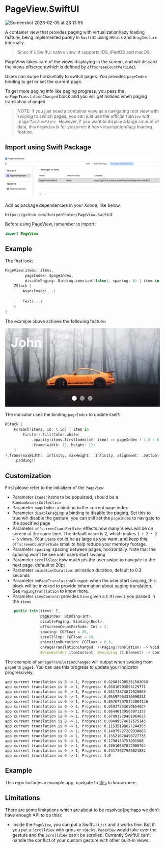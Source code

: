 # PageView.SwiftUI

<img width="969" alt="Screenshot 2023-02-05 at 23 13 55" src="https://user-images.githubusercontent.com/7578386/216827771-515ef235-f476-4795-94a6-f5748f016146.png">

A container view that provides paging  with virtualization/lazy loading feature, being implemented purely in `SwiftUI` using `HStack` and `DragGesture` internally. 

> Since it's SwiftUI native view, it supports iOS, iPadOS and macOS.

PageView takes care of the views displaying in the screen, and will discard the views offscreen(which is defined by ``offscreenCountPerSide``).

Users can swipe horizontally to switch pages. You provides ``pageIndex`` binding to get or set the current page.

To get more paging info like paging progress, you pass the ``onPageTranslationChanged`` block and you will get noticed when paging translation changed.

> NOTE: If you just need a container view as a navigating root view with swiping to switch pages, you can just use the official ``TabView`` with .page `TabViewStyle`. However, if you want to display a large amount of data, this ``PageView`` is for you since it has virtualization/lazy loading feature.

## Import using Swift Package

![](./Doc/xcode-setup.jpg)

Add as package dependencies in your Xcode, like below.

```
https://github.com/JuniperPhoton/PageView.SwiftUI
```

Before using PageView, remember to import: 

```swift
import PageView
```

## Example

The first look:

```swift
PageView(items: items,
         pageIndex: $pageIndex,
         disablePaging: Binding.constant(false), spacing: 8) { item in
    ZStack {
        AsyncImage(...)
        
        Text(...)
    }
}
```

The example above achieve the following feature:

![](./Doc/preview-banner.jpg)

The indicator uses the binding `pageIndex` to update itself:

```swift
HStack {
    ForEach(items, id: \.id) { item in
        Circle().fill(Color.white)
            .opacity(items.firstIndex(of: item) == pageIndex ? 1.0 : 0.5)
            .frame(width: 12, height: 12)
    }
}.frame(maxWidth: .infinity, maxHeight: .infinity, alignment: .bottom)
    .padding()
```

## Customization 

First please refer to the initializer of the ``PageView``.

- Parameter `items`: items to be populated, should be a ``RandomAccessCollection``
- Parameter `pageIndex`: a binding to the current page index
- Parameter `disablePaging`: a binding to disable the paging. Set this to true will disable the gesture, you can still set the ``pageIndex`` to navigate to the specified page
- Parameter `offscreenCountPerSide`: effects how many Views will be on screen at the same time. The default value is 2, which makes ``1 + 2 * 2 = 5`` views. Your ``items`` could be as large as you want, and keep this ``offscreenCountPerSide`` small to help reduce your memory footage.
- Parameter `spacing`: spacing between pages, horizontally. Note that the spacing won't be see until users start swiping
- Parameter `scrollSlop`: how much pts the user swipe to navigate to the next page, default to 20pt
- Parameter `animationDuration`: animation duration, default to 0.3 seconds
- Parameter `onPageTranslationChanged`: when the user start swiping, this block will be invoked to provide information about paging translation. See ``PagingTranslation`` to know more.
- Parameter `itemContent`: provides ``View`` given a ``C.Element`` you passed in the ``items``

```swift
    public init(items: C,
                pageIndex: Binding<Int>,
                disablePaging: Binding<Bool>,
                offscreenCountPerSide: Int = 2,
                spacing: CGFloat = 20,
                scrollSlop: CGFloat = 20,
                animationDuration: CGFloat = 0.3,
                onPageTranslationChanged: ((PagingTranslation) -> Void)? = nil,
                @ViewBuilder itemContent: @escaping (C.Element) -> Content)
```

The example of `onPageTranslationChanged` will output when swiping from `page0` to `page1`. You can use this progress to update your indicator progressively.

```
app current translation is 0 -> 1, Progress: 0.028837985361502068
app current translation is 0 -> 1, Progress: 0.03816793893129771
app current translation is 0 -> 1, Progress: 0.05173874872028069
app current translation is 0 -> 1, Progress: 0.05597964376590331
app current translation is 0 -> 1, Progress: 0.057675970723004136
app current translation is 0 -> 1, Progress: 0.05937233650654024
app current translation is 0 -> 1, Progress: 0.06446139503071327
app current translation is 0 -> 1, Progress: 0.07803220481969625
app current translation is 0 -> 1, Progress: 0.09499574617575143
app current translation is 0 -> 1, Progress: 0.11535198027244355
app current translation is 0 -> 1, Progress: 0.14079727289330868
app current translation is 0 -> 1, Progress: 0.15521628498727735
app current translation is 0 -> 1, Progress: 0.1798133753031568
app current translation is 0 -> 1, Progress: 0.20610687022900764
app current translation is 0 -> 1, Progress: 0.24173027989821882
app current translation is 0 -> 1, Progress: 1.0
```

## Example

This repo includes a example app, navigate to [this](https://github.com/JuniperPhoton/PageView.SwiftUI/tree/main/PageViewSample) to know more.

## Limitations

There are some limitations which are about to be resolved(perhaps we don't have enough API to do this):
- Inside the ``PageView``, you can put a SwiftUI ``List`` and it works fine. But if you put a ``ScrollView`` with grids or stacks, ``PageView`` would take over the gesture and the ``ScrollView`` can't be scrolled. Currently SwiftUI can't handle the conflict of your custom gesture with other built-in views'.

